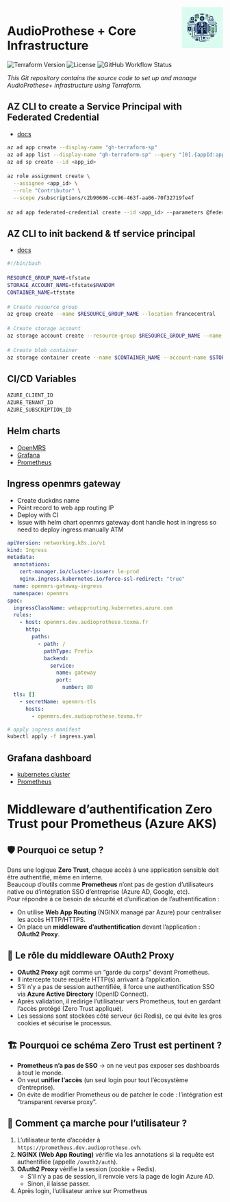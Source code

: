 <img src="https://raw.githubusercontent.com/AudioProthese/.github/refs/heads/main/profile/icon.jpeg" align="right" height="96"/>

# AudioProthese + Core Infrastructure

![Terraform Version](https://img.shields.io/badge/terraform-v1.11.3-purple?logo=terraform)
![License](https://img.shields.io/badge/license-GPLv3-blue)
![GitHub Workflow Status](https://github.com/AudioProthese/openrms-core-infrastructure/actions/workflows/terraform-apply-dev.yml/badge.svg)

*This Git repository contains the source code to set up and manage AudioProthese+ infrastructure using Terraform.*

## AZ CLI to create a Service Principal with Federated Credential

- [docs](https://docs.github.com/en/actions/security-for-github-actions/security-hardening-your-deployments/configuring-openid-connect-in-azure)

```bash
az ad app create --display-name "gh-terraform-sp"
az ad app list --display-name "gh-terraform-sp" --query "[0].{appId:appId, objectId:id}" -o json
az ad sp create --id <app_id>

az role assignment create \
  --assignee <app_id> \
  --role "Contributor" \
  --scope /subscriptions/c2b90606-cc96-463f-aa06-70f32719fe4f

az ad app federated-credential create --id <app_id> --parameters @federated-credential.json
```


## AZ CLI to init backend & tf service principal

- [docs](https://learn.microsoft.com/fr-fr/azure/developer/terraform/store-state-in-azure-storage?tabs=azure-cli)

```bash
#!/bin/bash

RESOURCE_GROUP_NAME=tfstate
STORAGE_ACCOUNT_NAME=tfstate$RANDOM
CONTAINER_NAME=tfstate

# Create resource group
az group create --name $RESOURCE_GROUP_NAME --location francecentral

# Create storage account
az storage account create --resource-group $RESOURCE_GROUP_NAME --name $STORAGE_ACCOUNT_NAME --sku Standard_LRS --encryption-services blob

# Create blob container
az storage container create --name $CONTAINER_NAME --account-name $STORAGE_ACCOUNT_NAME
```

## CI/CD Variables

```bash
AZURE_CLIENT_ID
AZURE_TENANT_ID
AZURE_SUBSCRIPTION_ID
```

## Helm charts

- [OpenMRS](https://github.com/openmrs/openmrs-contrib-cluster)
- [Grafana](https://artifacthub.io/packages/helm/grafana/grafana)
- [Prometheus](https://artifacthub.io/packages/helm/prometheus-community/prometheus)

## Ingress openmrs gateway 

- Create duckdns name
- Point record to web app routing IP
- Deploy with CI
- Issue with helm chart openmrs gateway dont handle host in ingress so need to deploy ingress manually ATM

```yaml
apiVersion: networking.k8s.io/v1
kind: Ingress
metadata:
  annotations:
    cert-manager.io/cluster-issuer: le-prod
    nginx.ingress.kubernetes.io/force-ssl-redirect: "true"
  name: openmrs-gateway-ingress
  namespace: openmrs
spec:
  ingressClassName: webapprouting.kubernetes.azure.com
  rules:
    - host: openmrs.dev.audioprothese.toxma.fr
      http:
        paths:
          - path: /
            pathType: Prefix
            backend:
              service:
                name: gateway
                port:
                  number: 80
  tls: []
    - secretName: openmrs-tls
      hosts:
        - openmrs.dev.audioprothese.toxma.fr
```

```bash
# apply ingress manifest
kubectl apply -f ingress.yaml
```

## Grafana dashboard

- [kubernetes cluster](https://grafana.com/grafana/dashboards/12202-kubernetes-cluster-overview/)
- [Prometheus](https://grafana.com/grafana/dashboards/3662-prometheus-2-0-overview/)



# Middleware d’authentification Zero Trust pour Prometheus (Azure AKS)

## 🛡️ Pourquoi ce setup ?

Dans une logique **Zero Trust**, chaque accès à une application sensible doit être authentifié, même en interne.  
Beaucoup d’outils comme **Prometheus** n’ont pas de gestion d’utilisateurs native ou d’intégration SSO d’entreprise (Azure AD, Google, etc).  
Pour répondre à ce besoin de sécurité et d’unification de l’authentification :

- On utilise **Web App Routing** (NGINX managé par Azure) pour centraliser les accès HTTP/HTTPS.
- On place un **middleware d’authentification** devant l’application : **OAuth2 Proxy**.

## 🔗 Le rôle du middleware OAuth2 Proxy

- **OAuth2 Proxy** agit comme un “garde du corps” devant Prometheus.
- Il intercepte toute requête HTTP(s) arrivant à l’application.
- S’il n’y a pas de session authentifiée, il force une authentification SSO via **Azure Active Directory** (OpenID Connect).
- Après validation, il redirige l’utilisateur vers Prometheus, tout en gardant l’accès protégé (Zero Trust appliqué).
- Les sessions sont stockées côté serveur (ici Redis), ce qui évite les gros cookies et sécurise le processus.

## 🏗️ Pourquoi ce schéma Zero Trust est pertinent ?

- **Prometheus n’a pas de SSO** → on ne veut pas exposer ses dashboards à tout le monde.
- On veut **unifier l’accès** (un seul login pour tout l’écosystème d’entreprise).
- On évite de modifier Prometheus ou de patcher le code : l’intégration est “transparent reverse proxy”.

## 🦾 Comment ça marche pour l’utilisateur ?

1. L’utilisateur tente d’accéder à `https://prometheus.dev.audioprothese.ovh`.
2. **NGINX (Web App Routing)** vérifie via les annotations si la requête est authentifiée (appelle `/oauth2/auth`).
3. **OAuth2 Proxy** vérifie la session (cookie + Redis).  
   - S’il n’y a pas de session, il renvoie vers la page de login Azure AD.
   - Sinon, il laisse passer.
4. Après login, l’utilisateur arrive sur Prometheus